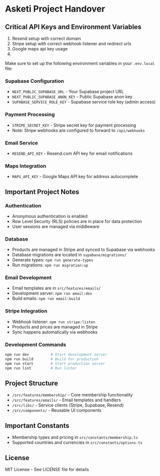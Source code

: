 # Asketi Project Handover

## Critical API Keys and Environment Variables

1. Resend setup with correct domain
2. Stripe setup with correct webhook listener and redirect urls
3. Google maps api key usage
4.

Make sure to set up the following environment variables in your `.env.local` file:

### Supabase Configuration

- `NEXT_PUBLIC_SUPABASE_URL` - Your Supabase project URL
- `NEXT_PUBLIC_SUPABASE_ANON_KEY` - Public Supabase anon key
- `SUPABASE_SERVICE_ROLE_KEY` - Supabase service role key (admin access)

### Payment Processing

- `STRIPE_SECRET_KEY` - Stripe secret key for payment processing
- Note: Stripe webhooks are configured to forward to `/api/webhooks`

### Email Service

- `RESEND_API_KEY` - Resend.com API key for email notifications

### Maps Integration

- `MAPS_API_KEY` - Google Maps API key for address autocomplete

## Important Project Notes

### Authentication

- Anonymous authentication is enabled
- Row Level Security (RLS) policies are in place for data protection
- User sessions are managed via middleware

### Database

- Products are managed in Stripe and synced to Supabase via webhooks
- Database migrations are located in `supabase/migrations/`
- Generate types: `npm run generate-types`
- Run migrations: `npm run migration:up`

### Email Development

- Email templates are in `src/features/emails/`
- Development server: `npm run email:dev`
- Build emails: `npm run email:build`

### Stripe Integration

- Webhook listener: `npm run stripe:listen`
- Products and prices are managed in Stripe
- Sync happens automatically via webhooks

### Development Commands

```bash
npm run dev          # Start development server
npm run build        # Build for production
npm run start        # Start production server
npm run lint         # Run linter
```

## Project Structure

- `/src/features/membership/` - Core membership functionality
- `/src/features/emails/` - Email templates and handlers
- `/src/libs/` - Service clients (Stripe, Supabase, Resend)
- `/src/components/` - Reusable UI components

## Important Constants

- Membership types and pricing in `src/constants/membership.ts`
- Supported countries and currencies in `src/constants/options.ts`

## License

MIT License - See LICENSE file for details
